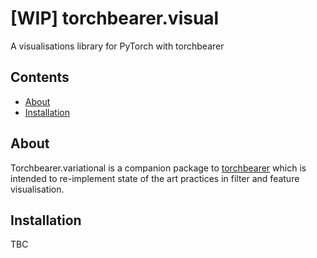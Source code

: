 # \[WIP\] torchbearer.visual
A visualisations library for PyTorch with torchbearer

## Contents
- [About](#about)
- [Installation](#installation)

<a name="about"/>

## About

Torchbearer.variational is a companion package to [torchbearer](https://github.com/ecs-vlc/torchbearer) which is 
intended to re-implement state of the art practices in filter and feature visualisation.

<a name="installation"/>

## Installation

TBC